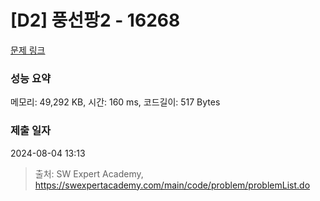 # [D2] 풍선팡2 - 16268 

[문제 링크](https://swexpertacademy.com/main/code/problem/problemDetail.do?contestProbId=AYYlGU56XOkDFARc) 

### 성능 요약

메모리: 49,292 KB, 시간: 160 ms, 코드길이: 517 Bytes

### 제출 일자

2024-08-04 13:13



> 출처: SW Expert Academy, https://swexpertacademy.com/main/code/problem/problemList.do